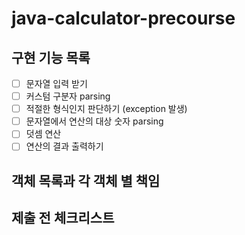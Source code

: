 # java-calculator-precourse

## 구현 기능 목록
- [ ] 문자열 입력 받기
- [ ] 커스텀 구분자 parsing
- [ ] 적절한 형식인지 판단하기 (exception 발생)
- [ ] 문자열에서 연산의 대상 숫자 parsing
- [ ] 덧셈 연산
- [ ] 연산의 결과 출력하기

## 객체 목록과 각 객체 별 책임

## 제출 전 체크리스트